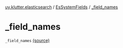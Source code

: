[uy.klutter.elasticsearch](../index.md) / [EsSystemFields](index.md) / [_field_names](.)


# _field_names
`_field_names` [(source)](https://github.com/kohesive/klutter/blob/master/elasticsearch-jdk7/src/main/kotlin/uy/klutter/elasticsearch/Mappings.kt#L11)


